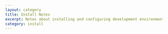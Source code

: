 ```yaml
---
layout: category
title: Install Notes
excerpt: Notes about installing and configuring development environments.
category: install
---
```



